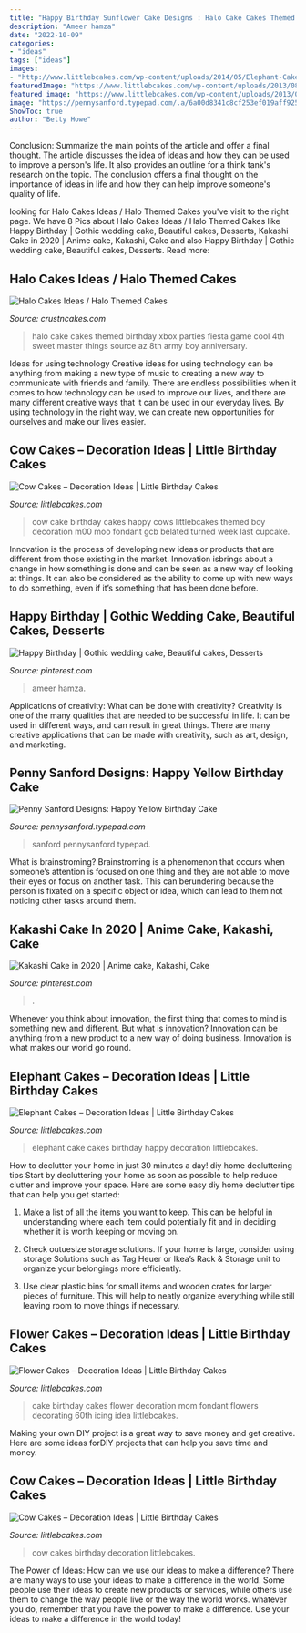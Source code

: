 ```yaml
---
title: "Happy Birthday Sunflower Cake Designs : Halo Cake Cakes Themed Birthday Xbox Parties Fiesta Game Cool 4th Sweet Master Things Source Az 8th Army Boy Anniversary"
description: "Ameer hamza"
date: "2022-10-09"
categories:
- "ideas"
tags: ["ideas"]
images:
- "http://www.littlebcakes.com/wp-content/uploads/2014/05/Elephant-Cake-Pictures.jpg"
featuredImage: "https://www.littlebcakes.com/wp-content/uploads/2013/08/Flower-Birthday-Cake.jpg"
featured_image: "https://www.littlebcakes.com/wp-content/uploads/2013/08/Flower-Birthday-Cake.jpg"
image: "https://pennysanford.typepad.com/.a/6a00d8341c8cf253ef019aff925e30970d-600wi"
ShowToc: true
author: "Betty Howe"
---
```



Conclusion: Summarize the main points of the article and offer a final thought.
The article discusses the idea of ideas and how they can be used to improve a person's life. It also provides an outline for a think tank's research on the topic. The conclusion offers a final thought on the importance of ideas in life and how they can help improve someone's quality of life.

	

		
looking for Halo Cakes Ideas / Halo Themed Cakes you've visit to the right page. We have 8 Pics about Halo Cakes Ideas / Halo Themed Cakes like Happy Birthday | Gothic wedding cake, Beautiful cakes, Desserts, Kakashi Cake in 2020 | Anime cake, Kakashi, Cake and also Happy Birthday | Gothic wedding cake, Beautiful cakes, Desserts. Read more:
		
    
## Halo Cakes Ideas / Halo Themed Cakes

<img loading=lazy src="http://www.crustncakes.com/blog/wp-content/uploads/2015/10/c2d0fd00d46c25a875eb743b5164956f.jpg" onerror="this.onerror=null;this.src='https://tse1.mm.bing.net/th?id=OIP.F6FmBeUNn-Z6kWzagAX3qgHaHa&amp;pid=15.1';" alt="Halo Cakes Ideas / Halo Themed Cakes">

_Source: crustncakes.com_

>halo cake cakes themed birthday xbox parties fiesta game cool 4th sweet master things source az 8th army boy anniversary. 

	

Ideas for using technology
Creative ideas for using technology can be anything from making a new type of music to creating a new way to communicate with friends and family. There are endless possibilities when it comes to how technology can be used to improve our lives, and there are many different creative ways that it can be used in our everyday lives. By using technology in the right way, we can create new opportunities for ourselves and make our lives easier.

    
## Cow Cakes – Decoration Ideas | Little Birthday Cakes

<img loading=lazy src="http://www.littlebcakes.com/wp-content/uploads/2014/01/Cow-Cake-Images-768x1024.jpg" onerror="this.onerror=null;this.src='https://tse1.mm.bing.net/th?id=OIP.K3CLj0TlBLWtsD8Jlowi1wHaJ4&amp;pid=15.1';" alt="Cow Cakes – Decoration Ideas | Little Birthday Cakes">

_Source: littlebcakes.com_

>cow cake birthday cakes happy cows littlebcakes themed boy decoration m00 moo fondant gcb belated turned week last cupcake. 

	

Innovation is the process of developing new ideas or products that are different from those existing in the market. Innovation isbrings about a change in how something is done and can be seen as a new way of looking at things. It can also be considered as the ability to come up with new ways to do something, even if it’s something that has been done before.

    
## Happy Birthday | Gothic Wedding Cake, Beautiful Cakes, Desserts

<img loading=lazy src="https://i.pinimg.com/736x/84/54/3e/84543e943233cea5753cf944486f88bb.jpg" onerror="this.onerror=null;this.src='https://tse3.mm.bing.net/th?id=OIP.dUlgUrouL2x0GwxQ11-q9QHaLH&amp;pid=15.1';" alt="Happy Birthday | Gothic wedding cake, Beautiful cakes, Desserts">

_Source: pinterest.com_

>ameer hamza. 

	

Applications of creativity: What can be done with creativity?
Creativity is one of the many qualities that are needed to be successful in life. It can be used in different ways, and can result in great things. There are many creative applications that can be made with creativity, such as art, design, and marketing.

    
## Penny Sanford Designs: Happy Yellow Birthday Cake

<img loading=lazy src="https://pennysanford.typepad.com/.a/6a00d8341c8cf253ef019aff925e30970d-600wi" onerror="this.onerror=null;this.src='https://tse3.mm.bing.net/th?id=OIP.FVhxkE8IUMKWmcf2_tkogQAAAA&amp;pid=15.1';" alt="Penny Sanford Designs: Happy Yellow Birthday Cake">

_Source: pennysanford.typepad.com_

>sanford pennysanford typepad. 

	

What is brainstroming?
Brainstroming is a phenomenon that occurs when someone’s attention is focused on one thing and they are not able to move their eyes or focus on another task. This can berundering because the person is fixated on a specific object or idea, which can lead to them not noticing other tasks around them.

    
## Kakashi Cake In 2020 | Anime Cake, Kakashi, Cake

<img loading=lazy src="https://i.pinimg.com/736x/d6/2a/ac/d62aac49dcef0527e4885e6070d0fe4f.jpg" onerror="this.onerror=null;this.src='https://tse4.mm.bing.net/th?id=OIP.QJkERM_xYbCZk_jCleSPRgHaOY&amp;pid=15.1';" alt="Kakashi Cake in 2020 | Anime cake, Kakashi, Cake">

_Source: pinterest.com_

>. 

	

Whenever you think about innovation, the first thing that comes to mind is something new and different. But what is innovation? Innovation can be anything from a new product to a new way of doing business. Innovation is what makes our world go round.

    
## Elephant Cakes – Decoration Ideas | Little Birthday Cakes

<img loading=lazy src="http://www.littlebcakes.com/wp-content/uploads/2014/05/Elephant-Cake-Pictures.jpg" onerror="this.onerror=null;this.src='https://tse1.mm.bing.net/th?id=OIP.qKlHXYjiaSCUy3YQd-xywAHaFj&amp;pid=15.1';" alt="Elephant Cakes – Decoration Ideas | Little Birthday Cakes">

_Source: littlebcakes.com_

>elephant cake cakes birthday happy decoration littlebcakes. 

	

How to declutter your home in just 30 minutes a day!
diy home decluttering tips
Start by decluttering your home as soon as possible to help reduce clutter and improve your space. Here are some easy diy home declutter tips that can help you get started:

1. Make a list of all the items you want to keep. This can be helpful in understanding where each item could potentially fit and in deciding whether it is worth keeping or moving on.

2. Check outuesize storage solutions. If your home is large, consider using storage Solutions such as Tag Heuer or Ikea’s Rack & Storage unit to organize your belongings more efficiently.

3. Use clear plastic bins for small items and wooden crates for larger pieces of furniture. This will help to neatly organize everything while still leaving room to move things if necessary. 


    
## Flower Cakes – Decoration Ideas | Little Birthday Cakes

<img loading=lazy src="https://www.littlebcakes.com/wp-content/uploads/2013/08/Flower-Birthday-Cake.jpg" onerror="this.onerror=null;this.src='https://tse2.mm.bing.net/th?id=OIP.UYSHyM5ZFKHEQwuOByQ_-QHaFj&amp;pid=15.1';" alt="Flower Cakes – Decoration Ideas | Little Birthday Cakes">

_Source: littlebcakes.com_

>cake birthday cakes flower decoration mom fondant flowers decorating 60th icing idea littlebcakes. 

	

Making your own DIY project is a great way to save money and get creative. Here are some ideas forDIY projects that can help you save time and money.

    
## Cow Cakes – Decoration Ideas | Little Birthday Cakes

<img loading=lazy src="http://www.littlebcakes.com/wp-content/uploads/2014/01/Cow-Cakes-Images-1024x768.jpg" onerror="this.onerror=null;this.src='https://tse3.mm.bing.net/th?id=OIP.lPQlqYLZOqHikMLzF2l3rwHaFj&amp;pid=15.1';" alt="Cow Cakes – Decoration Ideas | Little Birthday Cakes">

_Source: littlebcakes.com_

>cow cakes birthday decoration littlebcakes. 

	

The Power of Ideas: How can we use our ideas to make a difference?
There are many ways to use your ideas to make a difference in the world. Some people use their ideas to create new products or services, while others use them to change the way people live or the way the world works. whatever you do, remember that you have the power to make a difference. Use your ideas to make a difference in the world today!


